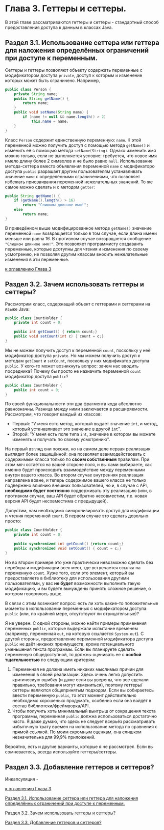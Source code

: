 # Глава 3. Геттеры и сеттеры.

В этой главе рассматриваются геттеры и сеттеры - стандартный способ предоставления доступа к данным в классах Java.

## Раздел 3.1. Использование сеттера или геттера для наложения определённых ограничений при доступе к переменным.

Сеттеры и геттеры позволяют объекту содержать переменные с модификатором доступа `private`, доступ к которым и изменение которых может быть ограничено. Например,

```java
public class Person {
    private String name;
    public String getName() {
        return name;
    }
    public void setName(String name) {
        if (name != null && name.length() > 2)
            this.name = name;
    }
}
```

Класс `Person` содержит единственную переменную: `name`. К этой переменной можно получить доступ с помощью метода `getName()` и изменить её с помощью метода `setName(String)`. Однако изменить имя можно только, если не выполняется условие: требуется, что новое имя имело длину более 2 символов и не было равно `null`. Использование метода-сеттера вместо объявления переменной `name` с модификаторо доступа `public` разрашает другим пользователям устанавливать значение `name` с определёнными ограничениями, что позволяет избежать присваивания переменной нежелательных значений. То же самое можно сделать и с методом `getter`:

```java
public String getName() {
    if (getName().length() > 16)
        return "Слишком длинное имя!";
    else
        return name;
}
```

В приведённом выше модифицированное методе `getName()` значение переменной `name` возвращается только в том случае, если длина имени меньше или равна 16. В противном случае возвращается сообщение `"Слишком длинное имя!"`. Это позволяет программисту создаваить переменные, которые дсотупны для чтения и изменения по своему усмотрению, не позволяя другим классам вносить нежелательные изменения в эти переменные.

[к оглавлению Глава 3](#глава-3-геттеры-и-сеттеры)

## Раздел 3.2. Зачем использовать геттеры и сеттеры?

Рассмотрим класс, содержащий объект с геттерами и сеттерами на языке Java:

```java
public class CountHolder {
    private int count = 0;
    
    public int getCount() { return count;}
    public void setCount(int c) { count = c;}
}
```


Мы не можем получить доступ к переменной `count`, поскольку у неё модификатор доступа `private`. Но мы можем получить доступ к методам `getCount` и `setCount`, поскольку у них модификатор доступа `public`. У кого-то может возникнуть вопрос: зачем нас вводить посредника? Почему бы просто не назначить переменной `count` модификатор доступа `public`?

```java
public class CountHolder {
    public int count = 0;
}
```

По своей функциональности эти два фрагмента кода абсолютно равнозначны. Разница между ними заключается в расширяемости. Рассмотрим, что говорит каждый из классов:
+ Первый: "У меня есть метод, который выдает значение `int`, и метод, который устанавливает это значение в другой `int`".
+ Второй: "У меня есть поле типа `int`, значение в котором вы можете изменять и получать по своему усмотрению".

На первый взгляд они похожи, но на самом деле первая реализация выглядит более защищённой: она позволяет взаимодействовать с содержимым класса только по **своим собственным** правилам. При этом мяч остаётся на вашей стороне поля, и вы сами выбираете, как именно будет происходить взаимодействие между переменными внутри вашего класса. Во втором случае внутренняя реализация направлена вовне, и теперь содержимое вашего класса не только подвержено влиянию внешних пользователей, но и, в случае с API, **необходимо будет постоянно** поддерживать эту реализацию (или, в противном случае, ваш API будет обратно несовместим, т.е. новая версия API будет несовместима с предыдущей).

Допустим, нам необходимо синхронизировать доступ для модификации и чтения переменной `count`. В первом случае это сделать довольно просто:
```java
public class CountHolder {
    private int count = 0;
    
    public synchronized int getCount() {return count;}
    public synchronized void setCount() { count = c;}
}
```

Но во втором примере это уже практически невозможно сделать без перебора и модификации всех мест, где встречается ссылка на переменную `count`. Хуже того, если это элемент, который вы предоставляете в библиотеку для использования другими пользователями, у вас **не будет** возможности выполнить такую модификацию, и вы будете вынуждены принять сложное решение, о котором говорилось выше.

В связи с этим возникает вопрос: есть ли хоть какие-то положительные моменты в использовании переменных с модификатором доступа `public` (или, по крайней мере, отсутствуют ли отрицательные)?

Я не уверен. С одной стороны, можно найти примеры применения переменных `public`, которые выдержали испытание временем (например, переменная `out`, на которую ссылается `System.out`). С другой стороны, предоставление переменной модификатора доступа `public` не даёт никаких преимуществ, кроме потенциального уменьшения текста программы. Если вы планируете сделать переменную общедоступной, то должны оценивать ее с **особой тщательностью** по следующим критерям: 

1. Переменная не должна иметь никаких мыслимых причин для изменения в своей реализации. Здесь очень легко допустить критическую ошибку (и даже если вы уверены, что все сделали правильно, требования могут измениться), поэтому геттеры/сеттеры являются общепринятым подходом. Если вы собираетесь ввести переменную `public`, то этот момент действительно необходимо хорошенько продумать, особенно если она войдёт в состав библиотеки/фреймворка/API.
2. Чтобы получить хоть минимальный выигрыш от сокращения текста программы, переменная `public` должна использоваться достаточно часто. Я даже думаю, что здесь не следует всерьёз рассматривать избыточную трату времен на использование метода по сравнения с прямой ссылкой. По моим скромным оценкам, она слишком незначительна для 99,9% приложений.

Вероятно, есть и другие варианты, которые я не рассмотрел. Если вы сомневаетесь, всегда используйте геттеры/сеттеры.

## Раздел 3.3. Добавление геттеров и сеттеров?

Инкапсуляция - 

[к оглавлению Глава 3](#глава-3-геттеры-и-сеттеры)

[Раздел 3.1. Использование сеттера или геттера для наложения определённых ограничений при доступе к переменным.](#раздел-31-использование-сеттера-или-геттера-для-наложения-определённых-ограничений-при-доступе-к-переменным)

[Раздел 3.2. Зачем использовать геттеры и сеттеры?](#раздел-32-зачем-использовать-геттеры-и-сеттеры)

[Раздел 3.3. Добавление геттеров и сеттеров?](#раздел-33-добавление-геттеров-и-сеттеров)